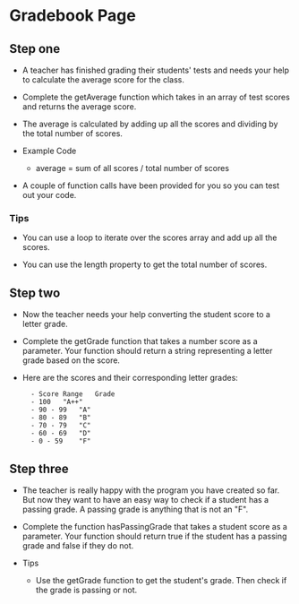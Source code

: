 # Gradebook Page

## Step one

- A teacher has finished grading their students' tests and needs your help to calculate the average score for the class.

- Complete the getAverage function which takes in an array of test scores and returns the average score.

- The average is calculated by adding up all the scores and dividing by the total number of scores.

- Example Code
    - average = sum of all scores / total number of scores

- A couple of function calls have been provided for you so you can test out your code.

### Tips

- You can use a loop to iterate over the scores array and add up all the scores.

- You can use the length property to get the total number of scores.


## Step two

- Now the teacher needs your help converting the student score to a letter grade.

- Complete the getGrade function that takes a number score as a parameter. Your function should return a string representing a letter grade based on the score.

- Here are the scores and their corresponding letter grades:

        - Score Range	Grade
        - 100	"A++"
        - 90 - 99	"A"
        - 80 - 89	"B"
        - 70 - 79	"C"
        - 60 - 69	"D"
        - 0 - 59	"F"


## Step three

- The teacher is really happy with the program you have created so far. But now they want to have an easy way to check if a student has a passing grade. A passing grade is anything that is not an "F".

- Complete the function hasPassingGrade that takes a student score as a parameter. Your function should return true if the student has a passing grade and false if they do not.

- Tips

    - Use the getGrade function to get the student's grade. Then check if the grade is passing or not.
